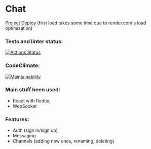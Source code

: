 # Chat

[Project Deploy](https://chat-kv1d.onrender.com) (first load takes some time due to render.com's load optimization)

### Tests and linter status:
[![Actions Status](https://github.com/feot/frontend-project-12/actions/workflows/hexlet-check.yml/badge.svg)](https://github.com/feot/frontend-project-12/actions)

### CodeClimate:
[![Maintainability](https://api.codeclimate.com/v1/badges/9642226f2fca2c68a4eb/maintainability)](https://codeclimate.com/github/feot/frontend-project-12/maintainability)

### Main stuff been used:
 - React with Redux,
 - WebSocket

### Features:
 - Auth (sign in/sign up)
 - Messaging
 - Channels (adding new ones, renaming, deleting)
